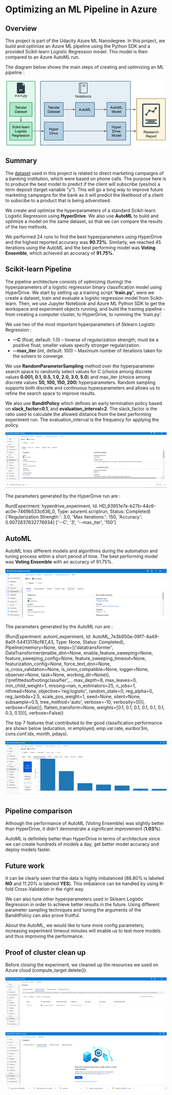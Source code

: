 # Optimizing an ML Pipeline in Azure

## Overview
This project is part of the Udacity Azure ML Nanodegree.
In this project, we build and optimize an Azure ML pipeline using the Python SDK and a provided Scikit-learn Logistic Regression model.
This model is then compared to an Azure AutoML run.

The diagram below shows the main steps of creating and optimizing an ML pipeline :

![Diagram](images/creating-and-optimizing-an-ml-pipeline.png)

## Summary
The <a href="https://automlsamplenotebookdata.blob.core.windows.net/automl-sample-notebook-data/bankmarketing_train.csv">dataset</a> used in this project is related to direct marketing campaigns of a banking institution, which were based on phone calls. The purpose here is to produce the best model to predict if the client will subscribe (yes/no) a term deposit (target variable "y"). This will go a long way to improve future marketing campaigns for the bank as it will predict the likelihood of a client to subscibe to a product that is being adverstised.

We create and optimize the hyperparameters of a standard Scikit-learn Logistic Regression using **HyperDrive**. We also use **AutoML** to build and optimize a model on the same dataset, so that we can compare the results of the two methods.

We performed 24 runs to find the best hyperparameters using HyperDrive and the highest reported accuracy was **90.72%**. Similarly, we reached 45 iterations using the AutoML and the best performing model was **Voting Ensemble**, which achieved an accuracy of **91.75%**.

## Scikit-learn Pipeline
The pipeline architecture consists of optimizing (tuning) the hyperparameters of a logistic regression binary classification model using HyperDrive. We start by setting up a training script **'train.py'**, were we create a dataset, train and evaluate a logistic regression model from Scikit-learn. Then, we use Jupyter Notebook and Azure ML Python SDK to get the workspace and experiment objects running, and build the training pipeline - from creating a computer cluster, to HyperDrive, to runnning the 'train.py'.

We use two of the most important hyperparameters of Sklearn Logistic Regression : 
* **--C** (float, default: 1.0) – Inverse of regularization strength; must be a positive float; smaller values specify stronger regularization.
* **--max_iter** (int, default: 100) – Maximum number of iterations taken for the solvers to converge.

We use **RandomParameterSampling** method over the hyperparameter search space to randomly select values for C (choice among discrete values **0.001, 0.1, 0.5, 1.0, 2.0, 3.0, 5.0**) and max_iter (choice among discrete values **50, 100, 150, 200**) hyperparameters. Random sampling supports both discrete and continuous hyperparameters and allows us to refine the search space to improve results.

We also use **BanditPolicy** which defines an early termination policy based on **slack_factor=0.1**, and **evaluation_interval=2**. The slack_factor is the ratio used to calculate the allowed distance from the best performing experiment run. The evaluation_interval is the frequency for applying the policy.

![HyperDriveExperiment](images/hyperdrive/01.PNG)

The parameters generated by the HyperDrive run are : 

Run(Experiment: hyperdrive_experiment,
Id: HD_93951e7e-b27b-44c6-ac0e-7469b533c636_0,
Type: azureml.scriptrun,
Status: Completed)
{'Regularization Strength:': 3.0, 'Max iterations:': 150, 'Accuracy': 0.9072837632776934}
['--C', '3', '--max_iter', '150']

## AutoML
AutoML tries different models and algorithms during the automation and tuning process within a short period of time. The best performing model was **Voting Ensemble** with an accuracy of 91.75%.

![BestAutoML](images/automl/01.PNG)

The parameters generated by the AutoML run are : 

(Run(Experiment: automl_experiment,
 Id: AutoML_7e3b950a-09f7-4a49-8a0f-54413176cf87_43,
 Type: None,
 Status: Completed),
 Pipeline(memory=None,
          steps=[('datatransformer',
                  DataTransformer(enable_dnn=None, enable_feature_sweeping=None,
                                  feature_sweeping_config=None,
                                  feature_sweeping_timeout=None,
                                  featurization_config=None, force_text_dnn=None,
                                  is_cross_validation=None,
                                  is_onnx_compatible=None, logger=None,
                                  observer=None, task=None, working_dir=None)),
                 ('prefittedsoftvotingclassifier',...
                                                                                                max_depth=8,
                                                                                                max_leaves=0,
                                                                                                min_child_weight=1,
                                                                                                missing=nan,
                                                                                                n_estimators=25,
                                                                                                n_jobs=1,
                                                                                                nthread=None,
                                                                                                objective='reg:logistic',
                                                                                                random_state=0,
                                                                                                reg_alpha=0,
                                                                                                reg_lambda=2.5,
                                                                                                scale_pos_weight=1,
                                                                                                seed=None,
                                                                                                silent=None,
                                                                                                subsample=0.5,
                                                                                                tree_method='auto',
                                                                                                verbose=-10,
                                                                                                verbosity=0))],
                                                                      verbose=False))],
                                                flatten_transform=None,
                                                weights=[0.1, 0.1, 0.1, 0.1, 0.1,
                                                         0.1, 0.3, 0.1]))],
          verbose=False))
          
The top 7 features that contributed to the good classification performance are shown below (education, nr.employed, emp.var.rate, euribor3m, cons.conf.idx, month, pdays).

![BestFeatures](images/automl/03.PNG)

## Pipeline comparison
Although the performance of AutoML (Voting Ensemble) was slightly better than HyperDrive, it didn't demonstrate a significant improvement (**1.03%**).

AutoML is definitely better than HyperDrive in terms of architecture since we can create hundreds of models a day, get better model accuracy and deploy models faster. 

## Future work
It can be clearly seen that the data is highly imbalanced (88.80% is labeled **NO** and 11.20% is labeled **YES**). This imbalance can be handled by using K-fold Cross-Validation in the right way.

We can also tune other hyperparameters used in Sklearn Logistic Regression in order to achieve better results in the future. Using different parameter sampling techniques and tuning the arguments of the BanditPolicy can also prove fruitful.

About the AutoML, we would like to tune more config parameters; increasing experiment timeout minutes will enable us to test more models and thus improving the performance.

## Proof of cluster clean up
Before closing the experiment, we cleaned up the resources we used on Azure cloud (compute_target.delete()).

![ComputeCluster](images/Compute_Cluster.PNG )

![ClusterCleanUp](images/ClusterCleanup.PNG)
